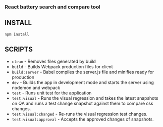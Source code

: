 ### React battery search and compare tool

## INSTALL

```
npm install
```

## SCRIPTS

- `clean` - Removes files generated by build
- `build` -  Builds Webpack production files for client
- `build:server` - Babel compiles the server.js file and minifies ready for production
- `dev` - Builds the app in development mode and starts the server using nodemon and webpack
- `test` - Runs unit test for the application
- `test:visual` - Runs the visual regression and takes the latest snapshots on QA and runs a test change snapshot against them to compare css changes.
- `test:visual:changed` - Re-runs the visual regression test changes.
- `test:visual:approval` - Accepts the approved changes of snapshots.
